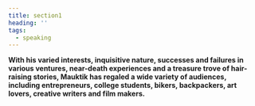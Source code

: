 ```yaml
---
title: section1
heading: ''
tags:
  - speaking
---
```

**With his varied interests, inquisitive nature, successes and failures in various ventures, near-death experiences and a treasure trove of hair-raising stories, Mauktik has regaled a wide variety of audiences, including entrepreneurs, college students, bikers, backpackers, art lovers, creative writers and film makers.**
